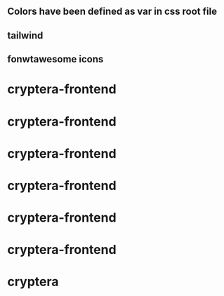 ## Colors have been defined as var in css root file
## tailwind 
##  fonwtawesome icons
# cryptera-frontend
# cryptera-frontend
# cryptera-frontend
# cryptera-frontend
# cryptera-frontend
# cryptera-frontend
# cryptera
